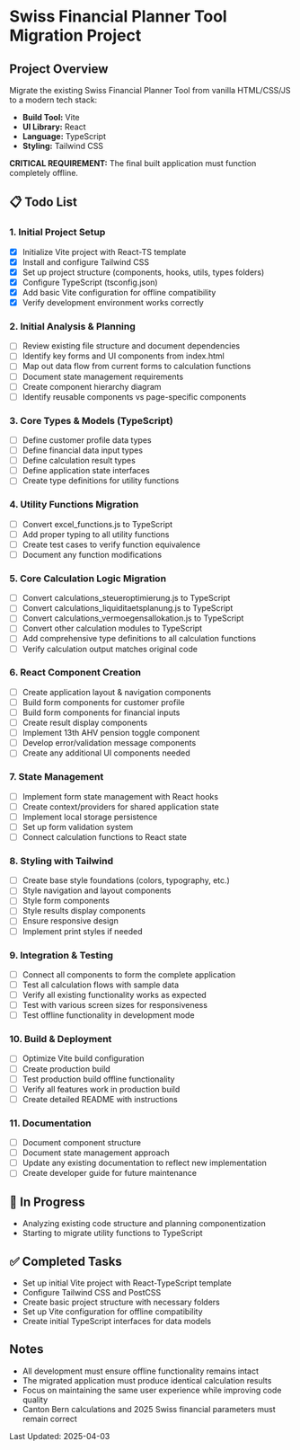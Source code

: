 # Swiss Financial Planner Tool Migration Project

## Project Overview
Migrate the existing Swiss Financial Planner Tool from vanilla HTML/CSS/JS to a modern tech stack:
- **Build Tool:** Vite
- **UI Library:** React
- **Language:** TypeScript
- **Styling:** Tailwind CSS

**CRITICAL REQUIREMENT:** The final built application must function completely offline.

## 📋 Todo List

### 1. Initial Project Setup
- [x] Initialize Vite project with React-TS template
- [x] Install and configure Tailwind CSS
- [x] Set up project structure (components, hooks, utils, types folders)
- [x] Configure TypeScript (tsconfig.json)
- [x] Add basic Vite configuration for offline compatibility
- [x] Verify development environment works correctly

### 2. Initial Analysis & Planning
- [ ] Review existing file structure and document dependencies
- [ ] Identify key forms and UI components from index.html
- [ ] Map out data flow from current forms to calculation functions
- [ ] Document state management requirements
- [ ] Create component hierarchy diagram 
- [ ] Identify reusable components vs page-specific components

### 3. Core Types & Models (TypeScript)
- [ ] Define customer profile data types
- [ ] Define financial data input types
- [ ] Define calculation result types
- [ ] Define application state interfaces
- [ ] Create type definitions for utility functions

### 4. Utility Functions Migration
- [ ] Convert excel_functions.js to TypeScript
- [ ] Add proper typing to all utility functions
- [ ] Create test cases to verify function equivalence
- [ ] Document any function modifications

### 5. Core Calculation Logic Migration
- [ ] Convert calculations_steueroptimierung.js to TypeScript
- [ ] Convert calculations_liquiditaetsplanung.js to TypeScript
- [ ] Convert calculations_vermoegensallokation.js to TypeScript
- [ ] Convert other calculation modules to TypeScript
- [ ] Add comprehensive type definitions to all calculation functions
- [ ] Verify calculation output matches original code

### 6. React Component Creation
- [ ] Create application layout & navigation components
- [ ] Build form components for customer profile
- [ ] Build form components for financial inputs
- [ ] Create result display components
- [ ] Implement 13th AHV pension toggle component
- [ ] Develop error/validation message components
- [ ] Create any additional UI components needed

### 7. State Management
- [ ] Implement form state management with React hooks
- [ ] Create context/providers for shared application state
- [ ] Implement local storage persistence
- [ ] Set up form validation system
- [ ] Connect calculation functions to React state

### 8. Styling with Tailwind
- [ ] Create base style foundations (colors, typography, etc.)
- [ ] Style navigation and layout components
- [ ] Style form components
- [ ] Style results display components
- [ ] Ensure responsive design
- [ ] Implement print styles if needed

### 9. Integration & Testing
- [ ] Connect all components to form the complete application
- [ ] Test all calculation flows with sample data
- [ ] Verify all existing functionality works as expected
- [ ] Test with various screen sizes for responsiveness
- [ ] Test offline functionality in development mode

### 10. Build & Deployment
- [ ] Optimize Vite build configuration
- [ ] Create production build
- [ ] Test production build offline functionality
- [ ] Verify all features work in production build
- [ ] Create detailed README with instructions

### 11. Documentation
- [ ] Document component structure
- [ ] Document state management approach
- [ ] Update any existing documentation to reflect new implementation
- [ ] Create developer guide for future maintenance

## 🔄 In Progress
- Analyzing existing code structure and planning componentization
- Starting to migrate utility functions to TypeScript

## ✅ Completed Tasks
- Set up initial Vite project with React-TypeScript template
- Configure Tailwind CSS and PostCSS
- Create basic project structure with necessary folders
- Set up Vite configuration for offline compatibility
- Create initial TypeScript interfaces for data models

## Notes
- All development must ensure offline functionality remains intact
- The migrated application must produce identical calculation results
- Focus on maintaining the same user experience while improving code quality
- Canton Bern calculations and 2025 Swiss financial parameters must remain correct

Last Updated: 2025-04-03
